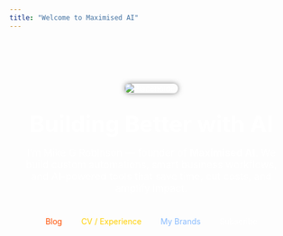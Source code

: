 ```yaml
---
title: "Welcome to Maximised AI"
---
```


<section style="text-align:center; padding:80px 20px; color:white;">
  <img src="/images/placeholder.jpg"
       alt="Placeholder"
       style="max-width:260px; border-radius:8px; box-shadow:0 0 10px rgba(0,0,0,0.5); margin-bottom:30px;">
  <h1 style="font-size:2.5rem; margin:0;">Building Better with AI</h1>
  <p style="font-size:1.1rem; margin-top:1rem; max-width:620px; margin-left:auto; margin-right:auto;">
    I’m Mike G Robinson — founder of <strong>Maximised AI</strong>.  
    We build custom automations, smart business workflows, and AI-powered tools that save time, cut costs, and amplify impact.
  </p>

  <nav style="margin-top:40px;">
    <a href="/posts/" style="color:#ff4f00; margin:0 15px; text-decoration:none;">Blog</a>
    <a href="/pages/cv/" style="color:#ffcf00; margin:0 15px; text-decoration:none;">CV / Experience</a>
    <a href="/pages/brands/" style="color:#89bbfe; margin:0 15px; text-decoration:none;">My Brands</a>
    <a href="/subscribe/" style="color:white; margin:0 15px; text-decoration:none;">Subscribe</a>
  </nav>
</section>